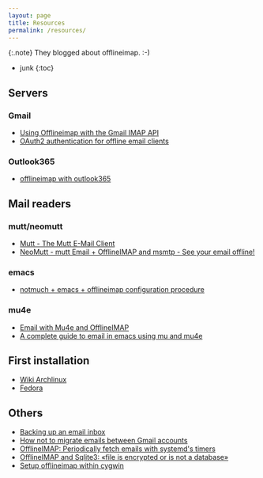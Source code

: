 ```yaml
---
layout: page
title: Resources
permalink: /resources/
---
```


{:.note}
They blogged about offlineimap. :-)

* junk
{:toc}

## Servers

### Gmail

- [Using Offlineimap with the Gmail IMAP API](https://hobo.house/2017/07/17/using-offlineimap-with-the-gmail-imap-api/)
- [OAuth2 authentication for offline email clients](https://jrvcomputing.wordpress.com/2016/11/21/oauth2-authentication-for-offline-email-clients/)

### Outlook365

- [offlineimap with outlook365](https://ryanmcconville.com/blog/post/offlineimap-with-outlook365/)

## Mail readers

### mutt/neomutt

- [Mutt - The Mutt E-Mail Client](http://mutt.org/)
- [NeoMutt - mutt Email + OfflineIMAP and msmtp - See your email offline!](https://neomutt.org/)

### emacs

- [notmuch + emacs + offlineimap configuration procedure](https://kkatsuyuki.github.io/notmuch-conf/)

### mu4e

- [Email with Mu4e and OfflineIMAP](https://writequit.org/eos/eos-mail.html)
- [A complete guide to email in emacs using mu and mu4e](http://cachestocaches.com/2017/3/complete-guide-email-emacs-using-mu-and-/)


## First installation

- [Wiki Archlinux](https://wiki.archlinux.org/index.php/OfflineIMAP)
- [Fedora](https://hobo.house/2015/09/09/take-control-of-your-email-with-mutt-offlineimap-notmuch)

## Others

- [Backing up an email inbox](http://thomasclowes.com/backing-up-an-email-inbox/)
- [How not to migrate emails between Gmail accounts](https://kdecherf.com/blog/2015/09/12/how-not-to-migrate-emails-between-gmail-accounts/)
- [OfflineIMAP: Periodically fetch emails with systemd's timers](https://kdecherf.com/blog/2012/12/23/offlineimap-periodically-fetch-emails-with-systemds-timers/)
- [OfflineIMAP and Sqlite3: «file is encrypted or is not a database»](https://kdecherf.com/blog/2012/12/23/offlineimap-and-sqlite3-file-is-encrypted-or-is-not-a-database/)
- [Setup offlineimap within cygwin](https://frosch03.de/blog/2016/06/offlineimap-cygwin.html)


<!--
vim: ts=2 expandtab :
-->
